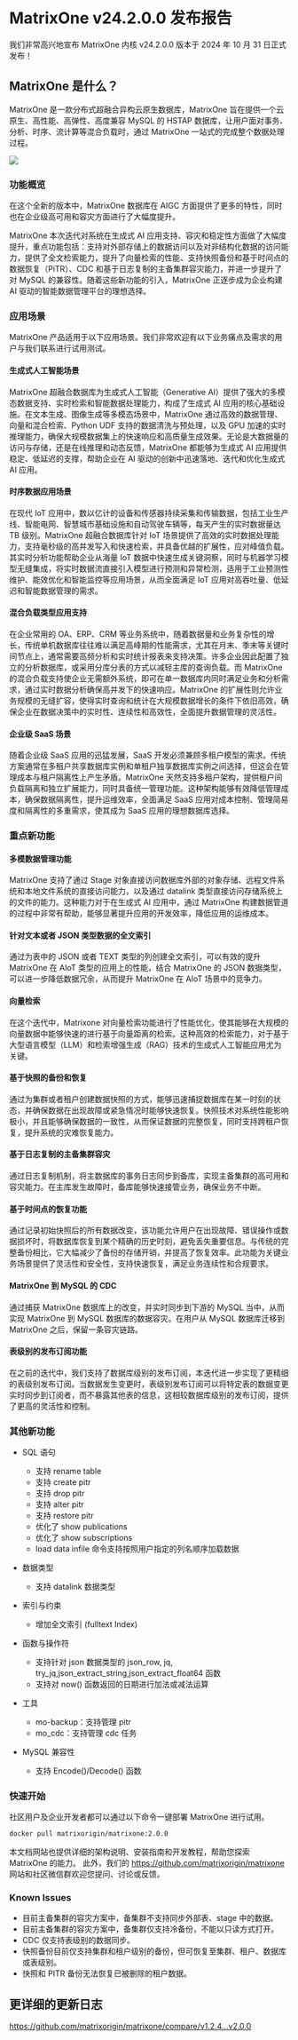 # **MatrixOne v24.2.0.0 发布报告**

我们非常高兴地宣布 MatrixOne 内核 v24.2.0.0 版本于 2024 年 10 月 31 日正式发布！

## MatrixOne 是什么？

MatrixOne 是一款分布式超融合异构云原生数据库，MatrixOne 旨在提供一个云原生、高性能、高弹性、高度兼容 MySQL 的 HSTAP 数据库，让用户面对事务、分析、时序、流计算等混合负载时，通过 MatrixOne 一站式的完成整个数据处理过程。

![](https://community-shared-data-1308875761.cos.ap-beijing.myqcloud.com/artwork/docs/Release-Notes/release-notes-1.1.0.png)

### 功能概览

在这个全新的版本中，MatrixOne 数据库在 AIGC 方面提供了更多的特性，同时也在企业级高可用和容灾方面进行了大幅度提升。

MatrixOne 本次迭代对系统在生成式 AI 应用支持、容灾和稳定性方面做了大幅度提升，重点功能包括：支持对外部存储上的数据访问以及对非结构化数据的访问能力，提供了全文检索能力，提升了向量检索的性能、支持快照备份和基于时间点的数据恢复（PiTR）、CDC 和基于日志复制的主备集群容灾能力，并进一步提升了对 MySQL 的兼容性。随着这些新功能的引入，MatrixOne 正逐步成为企业构建 AI 驱动的智能数据管理平台的理想选择。

### 应用场景

MatrixOne 产品适用于以下应用场景。我们非常欢迎有以下业务痛点及需求的用户与我们联系进行试用测试。

#### 生成式人工智能场景

MatrixOne 超融合数据库为生成式人工智能（Generative AI）提供了强大的多模态数据支持、实时检索和智能数据处理能力，构成了生成式 AI 应用的核心基础设施。在文本生成、图像生成等多模态场景中，MatrixOne 通过高效的数据管理、向量和混合检索、Python UDF 支持的数据清洗与预处理，以及 GPU 加速的实时推理能力，确保大规模数据集上的快速响应和高质量生成效果。无论是大数据量的访问与存储，还是在线推理和动态反馈，MatrixOne 都能够为生成式 AI 应用提供稳定、低延迟的支撑，帮助企业在 AI 驱动的创新中迅速落地、迭代和优化生成式 AI 应用。

#### 时序数据应用场景

在现代 IoT 应用中，数以亿计的设备和传感器持续采集和传输数据，包括工业生产线、智能电网、智慧城市基础设施和自动驾驶车辆等，每天产生的实时数据量达 TB 级别。MatrixOne 超融合数据库针对 IoT 场景提供了高效的实时数据处理能力，支持毫秒级的高并发写入和快速检索，并具备优越的扩展性，应对峰值负载。其实时分析功能帮助企业从海量 IoT 数据中快速生成关键洞察，同时与机器学习模型无缝集成，将实时数据流直接引入模型进行预测和异常检测，适用于工业预测性维护、能效优化和智能监控等应用场景，从而全面满足 IoT 应用对高吞吐量、低延迟和智能数据管理的需求。

#### 混合负载类型应用支持

在企业常用的 OA、ERP、CRM 等业务系统中，随着数据量和业务复杂性的增长，传统单机数据库往往难以满足高峰期的性能需求，尤其在月末、季末等关键时间节点上，通常需要高频分析和实时统计报表来支持决策。许多企业因此配置了独立的分析数据库，或采用分库分表的方式以减轻主库的查询负载。而 MatrixOne 的混合负载支持使企业无需额外系统，即可在单一数据库内同时满足业务和分析需求，通过实时数据分析确保高并发下的快速响应。MatrixOne 的扩展性则允许业务规模的无缝扩容，使得实时查询和统计在大规模数据增长的条件下依旧高效，确保企业在数据决策中的实时性、连续性和高效性，全面提升数据管理的灵活性。

#### 企业级 SaaS 场景

随着企业级 SaaS 应用的迅猛发展，SaaS 开发必须兼顾多租户模型的需求。传统方案通常在多租户共享数据库实例和单租户独享数据库实例之间选择，但这会在管理成本与租户隔离性上产生矛盾。MatrixOne 天然支持多租户架构，提供租户间负载隔离和独立扩展能力，同时具备统一管理功能。这种架构能够有效降低管理成本，确保数据隔离性，提升运维效率，全面满足 SaaS 应用对成本控制、管理简易度和隔离性的多重需求，使其成为 SaaS 应用的理想数据库选择。

### 重点新功能

#### 多模数据管理功能

MatrixOne 支持了通过 Stage 对象直接访问数据库外部的对象存储、远程文件系统和本地文件系统的直接访问能力，以及通过 datalink 类型直接访问存储系统上的文件的能力。这种能力对于在生成式 AI 应用中，通过 MatrixOne 构建数据管道的过程中非常有帮助，能够显著提升应用的开发效率，降低应用的运维成本。

#### 针对文本或者 JSON 类型数据的全文索引

通过为表中的 JSON 或者 TEXT 类型的列创建全文索引，可以有效的提升 MatrixOne 在 AIoT 类型的应用上的性能，结合 MatrixOne 的 JSON 数据类型，可以进一步降低数据冗余，从而提升 MatrixOne 在 AIoT 场景中的竞争力。
  
#### 向量检索

在这个迭代中，Matrixone 对向量检索功能进行了性能优化，使其能够在大规模的向量数据中能够快速的进行基于向量距离的检索。这种高效的检索能力，对于基于大型语言模型（LLM）和检索增强生成（RAG）技术的生成式人工智能应用尤为关键。

#### 基于快照的备份和恢复

通过为集群或者租户创建数据快照的方式，能够迅速捕捉数据库在某一时刻的状态，并确保数据在出现故障或紧急情况时能够快速恢复。快照技术对系统性能影响极小，并且能够确保数据的一致性，从而保证数据的完整恢复，同时支持跨租户恢复，提升系统的灾难恢复能力。

#### 基于日志复制的主备集群容灾

通过日志复制机制，将主数据库的事务日志同步到备库，实现主备集群的高可用和容灾能力。在主库发生故障时，备库能够快速接管业务，确保业务不中断。

#### 基于时间点的恢复功能

通过记录初始快照后的所有数据改变，该功能允许用户在出现故障、错误操作或数据损坏时，将数据库恢复到某个精确的历史时刻，避免丢失重要信息。与传统的完整备份相比，它大幅减少了备份的存储开销，并提高了恢复效率。此功能为关键业务场景提供了灵活性和安全性，支持快速恢复，满足业务连续性和合规要求。

#### MatrixOne 到 MySQL 的 CDC

通过捕获 MatrixOne 数据库上的改变，并实时同步到下游的 MySQL 当中，从而实现 MatrixOne 到 MySQL 数据库的数据容灾。在用户从 MySQL 数据库迁移到 MatrixOne 之后，保留一条容灾链路。

#### 表级别的发布订阅功能

在之前的迭代中，我们支持了数据库级别的发布订阅，本迭代进一步实现了更精细的表级别发布订阅。当数据发生变更时，表级别发布订阅可以将特定表的数据变更实时同步到订阅者，而不暴露其他表的信息，这相较数据库级别的发布订阅，提供了更高的灵活性和控制。

### 其他新功能

- SQL 语句
    - 支持 rename table
    - 支持 create pitr
    - 支持 drop pitr
    - 支持 alter pitr
    - 支持 restore pitr
    - 优化了 show publications
    - 优化了 show subscriptions
    - load data infile 命令支持按照用户指定的列名顺序加载数据

- 数据类型
    - 支持 datalink 数据类型
  
- 索引与约束
    - 增加全文索引 (fulltext Index)

- 函数与操作符
    - 支持针对 json 数据类型的 json_row, jq, try_jq,json_extract_string,json_extract_float64 函数
    - 支持对 now() 函数返回的日期进行加法或减法运算
  
- 工具
    - mo-backup：支持管理 pitr
    - mo_cdc：支持管理 cdc 任务
  
- MySQL 兼容性
    - 支持 Encode()/Decode() 函数

### 快速开始

社区用户及企业开发者都可以通过以下命令一键部署 MatrixOne 进行试用。

```bash
docker pull matrixorigin/matrixone:2.0.0
```

本文档网站也提供详细的架构说明、安装指南和开发教程，帮助您探索 MatrixOne 的能力。
此外，我们的 <https://github.com/matrixorigin/matrixone> 网站和社区微信群欢迎您提问、讨论或反馈。

### Known Issues

- 目前主备集群的容灾方案中，备集群不支持同步外部表、stage 中的数据。
- 目前主备集群的容灾方案中，备集群仅支持冷备份，不能以只读方式打开。
- CDC 仅支持表级别的数据同步。
- 快照备份目前仅支持集群和租户级别的备份，但可恢复至集群、租户、数据库或表级别。
- 快照和 PITR 备份无法恢复已被删除的租户数据。

## 更详细的更新日志

<https://github.com/matrixorigin/matrixone/compare/v1.2.4...v2.0.0>
